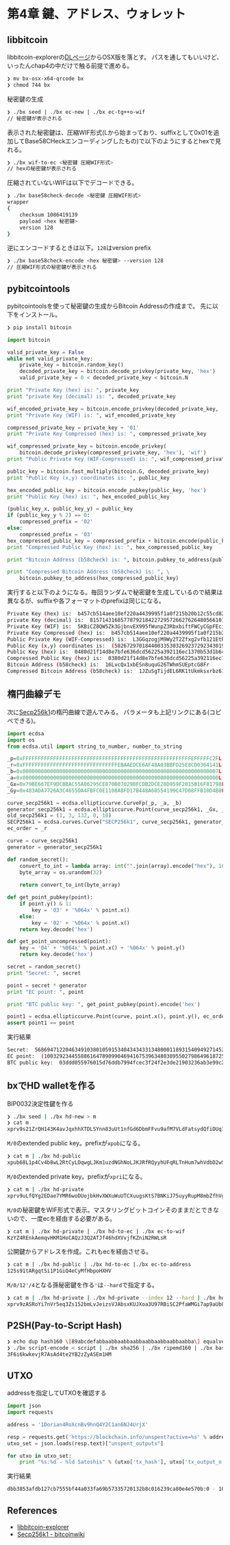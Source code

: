# 第4章 鍵、アドレス、ウォレット

## libbitcoin

libbitcoin-explorerの[DLページ](https://github.com/libbitcoin/libbitcoin-explorer/wiki/Download-BX)からOSX版を落とす。
パスを通してもいいけど、いったんchap4の中だけで触る前提で進める。

```sh
❯ mv bx-osx-x64-qrcode bx
❯ chmod 744 bx
```

秘密鍵の生成

```sh
❯ ./bx seed | ./bx ec-new | ./bx ec-tg++o-wif
// 秘密鍵が表示される
```

表示された秘密鍵は、圧縮WIF形式(Lから始まっており、suffixとして0x01を追加してBase58CHeckエンコーディングしたもの)で以下のようにするとhexで見れる。

```sh
❯ ./bx wif-to-ec <秘密鍵 圧縮WIF形式>
// hexの秘密鍵が表示される
```

圧縮されていないWIFは以下でデコードできる。

```sh
❯ ./bx base58check-decode <秘密鍵 圧縮WIF形式>
wrapper
{
    checksum 1086419139
    payload <hex 秘密鍵>
    version 128
}
```

逆にエンコードするときは以下。`128`はversion prefix

```sh
❯ ./bx base58check-encode <hex 秘密鍵> --version 128
// 圧縮WIF形式の秘密鍵が表示される
```

## pybitcointools

pybitcointoolsを使って秘密鍵の生成からBitcoin Addressの作成まで。
先に以下をインストール。

```sh
❯ pip install bitcoin
```

```python
import bitcoin

valid_private_key = False
while not valid_private_key:
    private_key = bitcoin.random_key()
    decoded_private_key = bitcoin.decode_privkey(private_key, 'hex')
    valid_private_key = 0 < decoded_private_key < bitcoin.N

print "Private Key (hex) is: ", private_key
print "private Key (decimal) is: ", decoded_private_key

wif_encoded_private_key = bitcoin.encode_privkey(decoded_private_key, 'wif')
print "Private Key (WIF) is: ", wif_encoded_private_key

compressed_private_key = private_key + '01'
print "Private Key Compressed (hex) is: ", compressed_private_key

wif_compressed_private_key = bitcoin.encode_privkey(
    bitcoin.decode_privkey(compressed_private_key, 'hex'), 'wif')
print "Public Private Key (WIF-Compressed) is: ", wif_compressed_private_key

public_key = bitcoin.fast_multiply(bitcoin.G, decoded_private_key)
print "Public Key (x,y) coordinates is: ", public_key

hex_encoded_public_key = bitcoin.encode_pubkey(public_key, 'hex')
print "Public Key (hex) is: ", hex_encoded_public_key

(public_key_x, public_key_y) = public_key
if (public_key_y % 2) == 0:
    compressed_prefix = '02'
else:
    compressed_prefix = '03'
hex_compressed_public_key = compressed_prefix + bitcoin.encode(public_key_x, 16)
print "Compressed Public Key (hex) is: ", hex_compressed_public_key

print "Bitcoin Address (b58check) is: ", bitcoin.pubkey_to_address(public_key)

print "Compressed Bitcoin Address (b58check) is: ", \
    bitcoin.pubkey_to_address(hex_compressed_public_key)
```

実行すると以下のようになる。毎回ランダムで秘密鍵を生成しているので結果は異なるが、suffixや各フォーマットのprefixは同じになる。

```sh
Private Key (hex) is:  b457cb514aee10ef220a4439995f1a0f215b20b12c55cd82a17201fa2d1bfb5c
private Key (decimal) is:  81571431685778792184227295726627626480566101607618562145556148059429505071964
Private Key (WIF) is:  5KBiCZ8QW5Zk3GjbnvEX995fWunpZ3RbxbiftFWCyCGpFEciRPt
Private Key Compressed (hex) is:  b457cb514aee10ef220a4439995f1a0f215b20b12c55cd82a17201fa2d1bfb5c01
Public Private Key (WIF-Compressed) is:  L3GGqzogjM9Wy2T2Zfxg2vfb121EtRhbJQEvdD1uq2koXQDGW3Bp
Public Key (x,y) coordinates is:  (58267297018440033530326923729234301977737564316099172296358591600257564791929L, 109112151528072890448107021346230180838035048850803743098219832131836667287791L)
Public Key (hex) is:  0480d21f14d8e7bfe636dcd56225a392116ec1370b53d1b64c10e81b472405d479f13b4a0ba06cb79b44a86886c3b43195a99034c33ca17cca20b525810da4d8ef
Compressed Public Key (hex) is:  0380d21f14d8e7bfe636dcd56225a392116ec1370b53d1b64c10e81b472405d479
Bitcoin Address (b58check) is:  16LvcQx1xbESn8uquG26TWhmSUEptcG8Fr
Compressed Bitcoin Address (b58check) is:  1JZuSgTijdEL6RK1tUkmksxrbz61MmFV8k
```

## 楕円曲線デモ

次に[Secp256k1](https://en.bitcoin.it/wiki/Secp256k1)の楕円曲線で遊んでみる。
パラメータも上記リンクにある(コピペできる)。

```python
import ecdsa
import os
from ecdsa.util import string_to_number, number_to_string

_p=0xFFFFFFFFFFFFFFFFFFFFFFFFFFFFFFFFFFFFFFFFFFFFFFFFFFFFFFFEFFFFFC2FL
_r=0xFFFFFFFFFFFFFFFFFFFFFFFFFFFFFFFEBAAEDCE6AF48A03BBFD25E8CD0364141L
_b=0x0000000000000000000000000000000000000000000000000000000000000007L
_a=0x0000000000000000000000000000000000000000000000000000000000000000L
_Gx=0x79BE667EF9DCBBAC55A06295CE870B07029BFCDB2DCE28D959F2815B16F81798L
_Gy=0x483ADA7726A3C4655DA4FBFC0E1108A8FD17B448A68554199C47D08FFB10D4B8L

curve_secp256k1 = ecdsa.ellipticcurve.CurveFp(_p, _a, _b)
generator_secp256k1 = ecdsa.ellipticcurve.Point(curve_secp256k1, _Gx, _Gy, _r)
old_secp256k1 = (1, 3, 132, 0, 10)
SECP256k1 = ecdsa.curves.Curve("SECP256k1", curve_secp256k1, generator_secp256k1, old_secp256k1)
ec_order = _r

curve = curve_secp256k1
generator = generator_secp256k1

def random_secret():
    convert_to_int = lambda array: int("".join(array).encode("hex"), 16)
    byte_array = os.urandom(32)
    
    return convert_to_int(byte_array)

def get_point_pubkey(point):
    if point.y() & 1:
        key = '03' + '%064x' % point.x()
    else:
        key = '02' + '%064x' % point.x()
    return key.decode('hex')

def get_point_uncompressed(point):
    key = '04' + '%064x' % point.x() + '%064x' % point.y()
    return key.decode('hex')

secret = random_secret()
print "Secret: ", secret

point = secret * generator
print "EC point: ", point

print "BTC public key: ", get_point_pubkey(point).encode('hex')

point1 = ecdsa.ellipticcurve.Point(curve, point.x(), point.y(), ec_order)
assert point1 == point
```

実行結果

```sh
Secret:  56869471220463491038010591534043434331348000118931540949271452746364952529379
EC point:  (100329234455886164789099046941675396348038955027986496187259362480712577288216,97057135012951096800461757946404241174912348190292225552012224403248824367829)
BTC public key:  03ddd055976015d76ddb7994fcec3f24f2e3de21903236ab3e99c200f5d8258818
```

## bxでHD walletを作る

BIP0032決定性鍵を作る

```sh
❯ ./bx seed | ./bx hd-new > m
❯ cat m
xprv9s21ZrQH143K4avJqxhhXTDLSYnn83uUt1nfGd6DbmFFvu9afM7VLdFatsydQfiDUq1vees9ztatRweqxm5Zv6yjjwhtvRnqBZJKqaN4x3x
```

`M/0`のextended public key。prefixが`xpub`になる。

```sh
❯ cat m | ./bx hd-public
xpub68L1p4Cv4b8wL2RtCyLDqwgLJKm1uzdNGhNoLJKJRfRQyyhUFqRLTnHum7whVdbD2wSNJCm6gxFrgsuYn75S79zz2VeEELNKrnbc74k6e8S
```

`M/0`のextended private key。prefixが`xpri`になる。

```sh
❯ cat m | ./bx hd-private
xprv9uLfQYg2EDae7YMR6woDUojbkHvXWXuWuUTCXuugsKtS7BNKiJ75uyyRupM8mbZfhVgo596Jfh7TwxeLkNLinqP9V9LvEYs8GcWXCiwzmcN
```

`M/0`の秘密鍵をWIF形式で表示。マスタリングビットコインそのままだとできないので、一度ecを経由する必要がある。

```sh
❯ cat m | ./bx hd-private | ./bx hd-to-ec | ./bx ec-to-wif
KzYZ4REnkAemqvHKM1HoCAQzJ3Q2ATJf46hdXVvjfKZniN2RWLsR
```

公開鍵からアドレスを作成。これもecを経由させる。

```sh
❯ cat m | ./bx hd-public | ./bx hd-to-ec |./bx ec-to-address
125s91tARgqtSi1P1GiQ4eCyMfHbpoHXHV
```

`M/0/12'/4`となる孫秘密鍵を作る`'`は`--hard`で指定する。

```sh
❯ cat m | ./bx hd-private | ./bx hd-private --index 12 --hard | ./bx hd-private --index 4
xprv9zASRoYi7nVr5eq3Zs152bmLvJeizsVJAbsxKUJXoa3U97RBiSC2PfaWMGi7ap9aUb8n8sDKQh9phEkZ3eTWE9oWVhKipdQmsWY14ePUQ2n
```

## P2SH(Pay-to-Script Hash)

```sh
❯ echo dup hash160 \[89abcdefabbaabbaabbaabbaabbaabbaabbaabba\] equalverify checksig > script
❯ ./bx script-encode < script | ./bx sha256 | ./bx ripemd160 | ./bx base58check-encode --version 5
3F6i6kwkevjR7AsAd4te2YB2zZyASEm1HM
```

## UTXO

addressを指定してUTXOを確認する

```python
import json
import requests

address = '1Dorian4RoXcnBv9hnQ4Y2C1an6NJ4UrjX'

resp = requests.get('https://blockchain.info/unspent?active=%s' % address)
utxo_set = json.loads(resp.text)["unspent_outputs"]

for utxo in utxo_set:
    print "%s:%d - %ld Satoshis" % (utxo['tx_hash'], utxo['tx_output_n'], utxo['value'])
```

実行結果

```sh
dbb3853afdb127cb7555bf44a033fa69b57335720132b8c016239ca80e4e570b:0 - 101010 Satoshis
```


## References
* [libbitcoin-explorer](https://github.com/libbitcoin/libbitcoin-explorer/wiki/)
* [Secp256k1 - bitcoinwiki](https://en.bitcoin.it/wiki/Secp256k1)